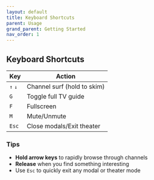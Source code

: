 ```yaml
---
layout: default
title: Keyboard Shortcuts
parent: Usage
grand_parent: Getting Started
nav_order: 1
---
```


## Keyboard Shortcuts

| Key | Action |
|-----|--------|
| `↑` `↓` | Channel surf (hold to skim) |
| `G` | Toggle full TV guide |
| `F` | Fullscreen |
| `M` | Mute/Unmute |
| `Esc` | Close modals/Exit theater |

### Tips

- **Hold arrow keys** to rapidly browse through channels
- **Release** when you find something interesting
- Use `Esc` to quickly exit any modal or theater mode
